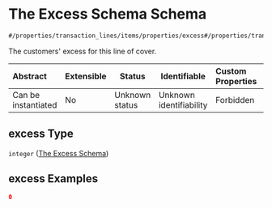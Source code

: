 # The Excess Schema Schema

```txt
#/properties/transaction_lines/items/properties/excess#/properties/transaction_lines/items/properties/excess
```

The customers' excess for this line of cover.


| Abstract            | Extensible | Status         | Identifiable            | Custom Properties | Additional Properties | Access Restrictions | Defined In                                                                                       |
| :------------------ | ---------- | -------------- | ----------------------- | :---------------- | --------------------- | ------------------- | ------------------------------------------------------------------------------------------------ |
| Can be instantiated | No         | Unknown status | Unknown identifiability | Forbidden         | Allowed               | none                | [policy_transaction.schema.json\*](../out/policy_transaction.schema.json "open original schema") |

## excess Type

`integer` ([The Excess Schema](policy_transaction-properties-the-transaction_lines-schema-the-transaction-lines-schema-properties-the-excess-schema.md))

## excess Examples

```json
0
```
